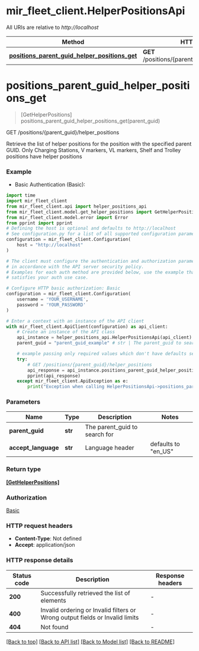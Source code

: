 # mir_fleet_client.HelperPositionsApi

All URIs are relative to *http://localhost*

Method | HTTP request | Description
------------- | ------------- | -------------
[**positions_parent_guid_helper_positions_get**](HelperPositionsApi.md#positions_parent_guid_helper_positions_get) | **GET** /positions/{parent_guid}/helper_positions | GET /positions/{parent_guid}/helper_positions


# **positions_parent_guid_helper_positions_get**
> [GetHelperPositions] positions_parent_guid_helper_positions_get(parent_guid)

GET /positions/{parent_guid}/helper_positions

Retrieve the list of helper positions for the position with the specified parent GUID. Only Charging Stations, V markers, VL markers, Shelf and Trolley positions have helper positions

### Example

* Basic Authentication (Basic):

```python
import time
import mir_fleet_client
from mir_fleet_client.api import helper_positions_api
from mir_fleet_client.model.get_helper_positions import GetHelperPositions
from mir_fleet_client.model.error import Error
from pprint import pprint
# Defining the host is optional and defaults to http://localhost
# See configuration.py for a list of all supported configuration parameters.
configuration = mir_fleet_client.Configuration(
    host = "http://localhost"
)

# The client must configure the authentication and authorization parameters
# in accordance with the API server security policy.
# Examples for each auth method are provided below, use the example that
# satisfies your auth use case.

# Configure HTTP basic authorization: Basic
configuration = mir_fleet_client.Configuration(
    username = 'YOUR_USERNAME',
    password = 'YOUR_PASSWORD'
)

# Enter a context with an instance of the API client
with mir_fleet_client.ApiClient(configuration) as api_client:
    # Create an instance of the API class
    api_instance = helper_positions_api.HelperPositionsApi(api_client)
    parent_guid = "parent_guid_example" # str | The parent_guid to search for

    # example passing only required values which don't have defaults set
    try:
        # GET /positions/{parent_guid}/helper_positions
        api_response = api_instance.positions_parent_guid_helper_positions_get(parent_guid)
        pprint(api_response)
    except mir_fleet_client.ApiException as e:
        print("Exception when calling HelperPositionsApi->positions_parent_guid_helper_positions_get: %s\n" % e)
```


### Parameters

Name | Type | Description  | Notes
------------- | ------------- | ------------- | -------------
 **parent_guid** | **str**| The parent_guid to search for |
 **accept_language** | **str**| Language header | defaults to "en_US"

### Return type

[**[GetHelperPositions]**](GetHelperPositions.md)

### Authorization

[Basic](../README.md#Basic)

### HTTP request headers

 - **Content-Type**: Not defined
 - **Accept**: application/json


### HTTP response details

| Status code | Description | Response headers |
|-------------|-------------|------------------|
**200** | Successfully retrieved the list of elements |  -  |
**400** | Invalid ordering or Invalid filters or Wrong output fields or Invalid limits |  -  |
**404** | Not found |  -  |

[[Back to top]](#) [[Back to API list]](../README.md#documentation-for-api-endpoints) [[Back to Model list]](../README.md#documentation-for-models) [[Back to README]](../README.md)

